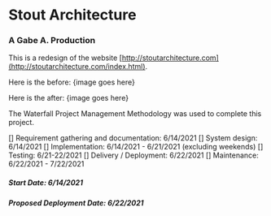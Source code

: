# Stout Architecture

### A Gabe A. Production

This is a redesign of the website [http://stoutarchitecture.com](http://stoutarchitecture.com/index.html).

Here is the before: {image goes here}

Here is the after: {image goes here}

The Waterfall Project Management Methodology was used to complete this project.

[] Requirement gathering and documentation: 6/14/2021
[] System design: 6/14/2021
[] Implementation: 6/14/2021 - 6/21/2021 (excluding weekends)
[] Testing: 6/21-22/2021
[] Delivery / Deployment: 6/22/2021
[] Maintenance: 6/22/2021 - 7/22/2021

##### Start Date: 6/14/2021

##### Proposed Deployment Date: 6/22/2021
